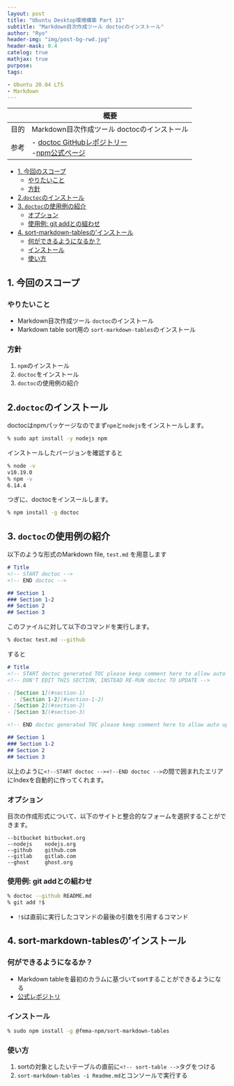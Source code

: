 ```yaml
---
layout: post
title: "Ubuntu Desktop環境構築 Part 11"
subtitle: "Markdown目次作成ツール doctocのインストール"
author: "Ryo"
header-img: "img/post-bg-rwd.jpg"
header-mask: 0.4
catelog: true
mathjax: true
purpose: 
tags:

- Ubuntu 20.04 LTS
- Markdown
---
```





||概要|
|---|---|
|目的|Markdown目次作成ツール doctocのインストール|
|参考|- [doctoc GitHubレポジトリー](https://github.com/thlorenz/doctoc)<br> -[npm公式ページ](https://docs.npmjs.com/about-npm)|

<!-- START doctoc generated TOC please keep comment here to allow auto update -->
<!-- DON'T EDIT THIS SECTION, INSTEAD RE-RUN doctoc TO UPDATE -->

- [1. 今回のスコープ](#1-%E4%BB%8A%E5%9B%9E%E3%81%AE%E3%82%B9%E3%82%B3%E3%83%BC%E3%83%97)
  - [やりたいこと](#%E3%82%84%E3%82%8A%E3%81%9F%E3%81%84%E3%81%93%E3%81%A8)
  - [方針](#%E6%96%B9%E9%87%9D)
- [2.`doctoc`のインストール](#2doctoc%E3%81%AE%E3%82%A4%E3%83%B3%E3%82%B9%E3%83%88%E3%83%BC%E3%83%AB)
- [3. `doctoc`の使用例の紹介](#3-doctoc%E3%81%AE%E4%BD%BF%E7%94%A8%E4%BE%8B%E3%81%AE%E7%B4%B9%E4%BB%8B)
  - [オプション](#%E3%82%AA%E3%83%97%E3%82%B7%E3%83%A7%E3%83%B3)
  - [使用例: git addとの組わせ](#%E4%BD%BF%E7%94%A8%E4%BE%8B-git-add%E3%81%A8%E3%81%AE%E7%B5%84%E3%82%8F%E3%81%9B)
- [4. sort-markdown-tablesの’インストール](#4-sort-markdown-tables%E3%81%AE%E3%82%A4%E3%83%B3%E3%82%B9%E3%83%88%E3%83%BC%E3%83%AB)
  - [何ができるようになるか？](#%E4%BD%95%E3%81%8C%E3%81%A7%E3%81%8D%E3%82%8B%E3%82%88%E3%81%86%E3%81%AB%E3%81%AA%E3%82%8B%E3%81%8B)
  - [インストール](#%E3%82%A4%E3%83%B3%E3%82%B9%E3%83%88%E3%83%BC%E3%83%AB)
  - [使い方](#%E4%BD%BF%E3%81%84%E6%96%B9)

<!-- END doctoc generated TOC please keep comment here to allow auto update -->

## 1. 今回のスコープ
### やりたいこと

- Markdown目次作成ツール `doctoc`のインストール
- Markdown table sort用の `sort-markdown-tables`のインストール

### 方針

1. `npm`のインストール
2. `doctoc`をインストール
3. `doctoc`の使用例の紹介

## 2.`doctoc`のインストール

doctocはnpmパッケージなのでまず`npm`と`nodejs`をインストールします。

```zsh
% sudo apt install -y nodejs npm
```

インストールしたバージョンを確認すると

```zsh
% node -v
v10.19.0
% npm -v
6.14.4
```

つぎに、doctocをインスールします。

```zsh
% npm install -g doctoc
```

## 3. `doctoc`の使用例の紹介

以下のような形式のMarkdown file, `test.md` を用意します

```md
# Title
<!-- START doctoc -->
<!-- END doctoc -->

## Section 1
### Section 1-2
## Section 2
## Section 3
```

このファイルに対して以下のコマンドを実行します。

```zsh
% doctoc test.md --github
```

すると

```md
# Title
<!-- START doctoc generated TOC please keep comment here to allow auto update ->
<!-- DON'T EDIT THIS SECTION, INSTEAD RE-RUN doctoc TO UPDATE -->

- [Section 1](#section-1)
  - [Section 1-2](#section-1-2)
- [Section 2](#section-2)
- [Section 3](#section-3)

<!-- END doctoc generated TOC please keep comment here to allow auto update -->

## Section 1
### Section 1-2
## Section 2
## Section 3
```

以上のように`<!--START doctoc --><!--END doctoc -->`の間で囲まれたエリアにIndexを自動的に作ってくれます。


### オプション

目次の作成形式について、以下のサイトと整合的なフォームを選択することができます。

```
--bitbucket bitbucket.org
--nodejs    nodejs.org
--github    github.com
--gitlab    gitlab.com
--ghost     ghost.org
```

### 使用例: git addとの組わせ

```zsh
% doctoc --github README.md 
% git add !$
```

- `!$`は直前に実行したコマンドの最後の引数を引用するコマンド





## 4. sort-markdown-tablesの’インストール
### 何ができるようになるか？

- Markdown tableを最初のカラムに基づいてsortすることができるようになる
- [公式レポジトリ](https://github.com/fmma/sort-markdown-tables#readme)

### インストール

```zsh
% sudo npm install -g @fmma-npm/sort-markdown-tables
```

### 使い方

1. sortの対象としたいテーブルの直前に`<!-- sort-table -->`タグをつける
2. `sort-markdown-tables -i Readme.md`とコンソールで実行する
